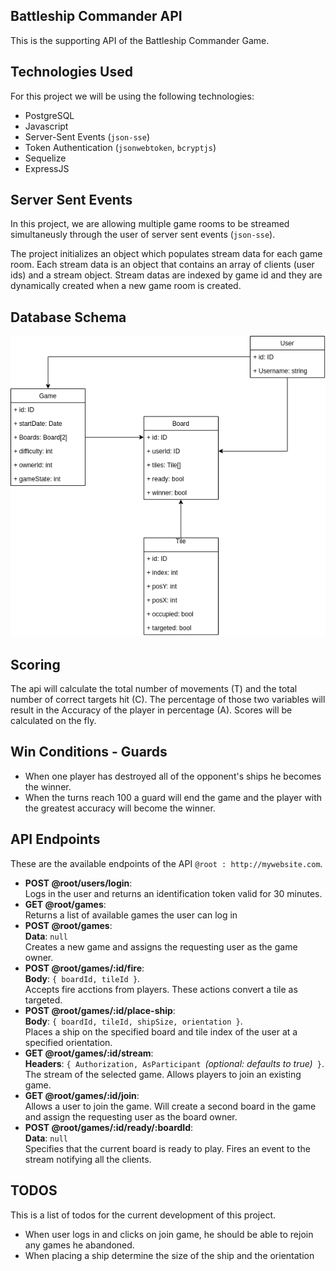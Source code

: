 ## Battleship Commander API
This is the supporting API of the Battleship Commander Game.

## Technologies Used
For this project we will be using the following technologies:
* PostgreSQL
* Javascript
* Server-Sent Events (`json-sse`)
* Token Authentication (`jsonwebtoken`, `bcryptjs`)
* Sequelize
* ExpressJS

## Server Sent Events
In this project, we are allowing multiple game rooms to be streamed simultaneusly through the user of server sent events (`json-sse`).

The project initializes an object which populates stream data for each game room. Each stream data is an object that contains an array of clients (user ids) and a stream object. Stream datas are indexed by game id and they are dynamically created when a new game room is created.

## Database Schema
![alt text](https://raw.githubusercontent.com/lakylekidd/battleship-commander-api/master/db_schema.png "Database Image")

## Scoring
The api will calculate the total number of movements (T) and the total number of correct targets hit (C). The percentage of those two variables will result in the Accuracy of the player in percentage (A). Scores will be calculated on the fly.

## Win Conditions - Guards
* When one player has destroyed all of the opponent's ships he becomes the winner.
* When the turns reach 100 a guard will end the game and the player with the greatest accuracy will become the winner.

## API Endpoints
These are the available endpoints of the API `@root : http://mywebsite.com`.
* **POST @root/users/login**:  
    Logs in the user and returns an identification token valid for 30 minutes.
* **GET @root/games**:  
    Returns a list of available games the user can log in
* **POST @root/games**:  
    **Data**: `null`  
    Creates a new game and assigns the requesting user as the game owner.
* **POST @root/games/:id/fire**:  
    **Body**: `{ boardId, tileId }`.  
    Accepts fire acctions from players. These actions convert a tile as targeted.
* **POST @root/games/:id/place-ship**:  
    **Body**: `{ boardId, tileId, shipSize, orientation }`.  
    Places a ship on the specified board and tile index of the user at a specified orientation.
* **GET @root/games/:id/stream**:  
    **Headers**: `{ Authorization, AsParticipant `*(optional: defaults to true)*` }`.  
    The stream of the selected game. Allows players to join an existing game.
* **GET @root/games/:id/join**:  
    Allows a user to join the game. Will create a second board in the game and assign the requesting user as the board owner.
* **POST @root/games/:id/ready/:boardId**:  
    **Data**: `null`  
    Specifies that the current board is ready to play. Fires an event to the stream notifying all the clients.

## TODOS
This is a list of todos for the current development of this project.
* When user logs in and clicks on join game, he should be able to rejoin any games he abandoned.
* When placing a ship determine the size of the ship and the orientation

